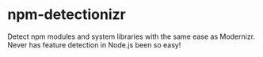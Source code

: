 npm-detectionizr
================

Detect npm modules and system libraries with the same ease as Modernizr. Never has feature detection in Node.js been so easy!